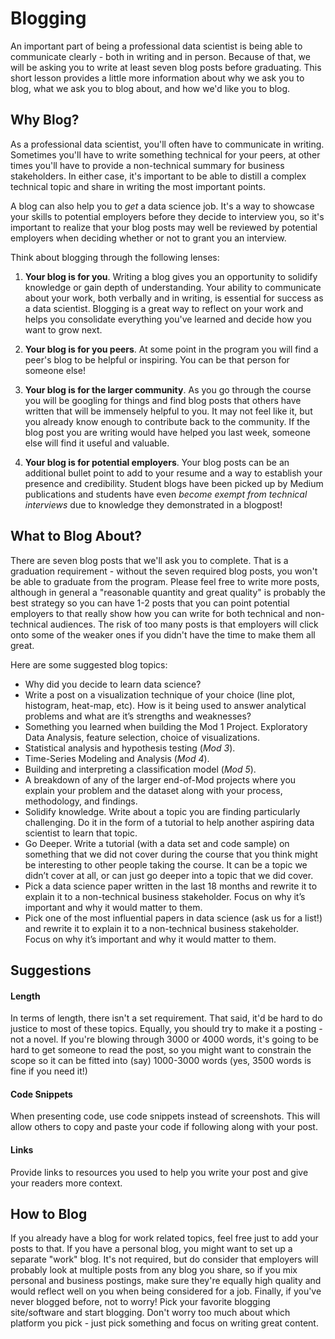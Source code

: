 # Blogging

An important part of being a professional data scientist is being able to communicate clearly - both in writing and in person. Because of that, we will be asking you to write at least seven blog posts before graduating. This short lesson provides a little more information about why we ask you to blog, what we ask you to blog about, and how we'd like you to blog.

## Why Blog?

As a professional data scientist, you'll often have to communicate in writing. Sometimes you'll have to write something technical for your peers, at other times you'll have to provide a non-technical summary for business stakeholders. In either case, it's important to be able to distill a complex technical topic and share in writing the most important points.

A blog can also help you to *get* a data science job. It's a way to showcase your skills to potential employers before they decide to interview you, so it's important to realize that your blog posts may well be reviewed by potential employers when deciding whether or not to grant you an interview.

Think about blogging through the following lenses:

1. **Your blog is for you**. Writing a blog gives you an opportunity to solidify knowledge or gain depth of understanding. Your ability to communicate about your work, both verbally and in writing, is essential for success as a data scientist. Blogging is a great way to reflect on your work and helps you consolidate everything you've learned and decide how you want to grow next.

2. **Your blog is for you peers**. At some point in the program you will find a peer's blog to be helpful or inspiring. You can be that person for someone else!

3. **Your blog is for the larger community**. As you go through the course you will be googling for things and find blog posts that others have written that will be immensely helpful to you. It may not feel like it, but you already know enough to contribute back to the community. If the blog post you are writing would have helped you last week, someone else will find it useful and valuable.

4. **Your blog is for potential employers**. Your blog posts can be an additional bullet point to add to your resume and a way to establish your presence and credibility. Student blogs have been picked up by Medium publications and students have even _become exempt from technical interviews_ due to knowledge they demonstrated in a blogpost!

## What to Blog About?

There are seven blog posts that we'll ask you to complete. That is a graduation requirement - without the seven required blog posts, you won't be able to graduate from the program. Please feel free to write more posts, although in general a "reasonable quantity and great quality" is probably the best strategy so you can have 1-2 posts that you can point potential employers to that really show how you can write for both technical and non-technical audiences. The risk of too many posts is that employers will click onto some of the weaker ones if you didn't have the time to make them all great.

Here are some suggested blog topics:
* Why did you decide to learn data science?
* Write a post on a visualization technique of your choice (line plot, histogram, heat-map, etc). How is it being used to answer analytical problems and what are it’s strengths and weaknesses?
* Something you learned when building the Mod 1 Project. Exploratory Data Analysis, feature selection, choice of visualizations.
* Statistical analysis and hypothesis testing (_Mod 3_).
* Time-Series Modeling and Analysis (_Mod 4_).
* Building and interpreting a classification model (_Mod 5_).
* A breakdown of any of the larger end-of-Mod projects where you explain your problem and the dataset along with your process, methodology, and findings.
* Solidify knowledge. Write about a topic you are finding particularly challenging. Do it in the form of a tutorial to help another aspiring data scientist to learn that topic.
* Go Deeper. Write a tutorial (with a data set and code sample) on something that we did not cover during the course that you think might be interesting to other people taking the course. It can be a topic we didn’t cover at all, or can just go deeper into a topic that we did cover.
* Pick a data science paper written in the last 18 months and rewrite it to explain it to a non-technical business stakeholder. Focus on why it’s important and why it would matter to them.
* Pick one of the most influential papers in data science (ask us for a list!) and rewrite it to explain it to a non-technical business stakeholder. Focus on why it’s important and why it would matter to them.

## Suggestions

#### Length
In terms of length, there isn't a set requirement. That said, it'd be hard to do justice to most of these topics. Equally, you should try to make it a posting - not a novel. If you're blowing through 3000 or 4000 words, it's going to be hard to get someone to read the post, so you might want to constrain the scope so it can be fitted into (say) 1000-3000 words (yes, 3500 words is fine if you need it!)

#### Code Snippets
When presenting code, use code snippets instead of screenshots. This will allow others to copy and paste your code if following along with your post.

#### Links
Provide links to resources you used to help you write your post and give your readers more context.

## How to Blog

If you already have a blog for work related topics, feel free just to add your posts to that. If you have a personal blog, you might want to set up a separate "work" blog. It's not required, but do consider that employers will probably look at multiple posts from any blog you share, so if you mix personal and business postings, make sure they're equally high quality and would reflect well on you when being considered for a job. Finally, if you've never blogged before, not to worry! Pick your favorite blogging site/software and start blogging. Don't worry too much about which platform you pick - just pick something and focus on writing great content.
